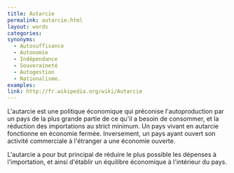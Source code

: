 ```yaml
---
title: Autarcie
permalink: autarcie.html
layout: words
categories:
synonyms:
  - Autosuffisance
  - Autonomie
  - Indépendance
  - Souveraineté
  - Autogestion
  - Nationalisme.
examples:
link: http://fr.wikipedia.org/wiki/Autarcie
---
```


L'autarcie est une politique économique qui préconise l'autoproduction par un pays de la plus grande partie de ce qu'il a besoin de consommer, et la réduction des importations au strict minimum. Un pays vivant en autarcie fonctionne en économie fermée. Inversement, un pays ayant ouvert son activité commerciale à l'étranger a une économie ouverte.

L'autarcie a pour but principal de réduire le plus possible les dépenses à l'importation, et ainsi d'établir un équilibre économique à l'intérieur du pays.
